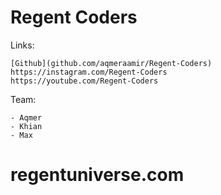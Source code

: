 # Regent Coders
 

Links:
	
	[Github](github.com/aqmeraamir/Regent-Coders)
	https://instagram.com/Regent-Coders
	https://youtube.com/Regent-Coders

Team:

	- Aqmer
	- Khian
	- Max

# regentuniverse.com
